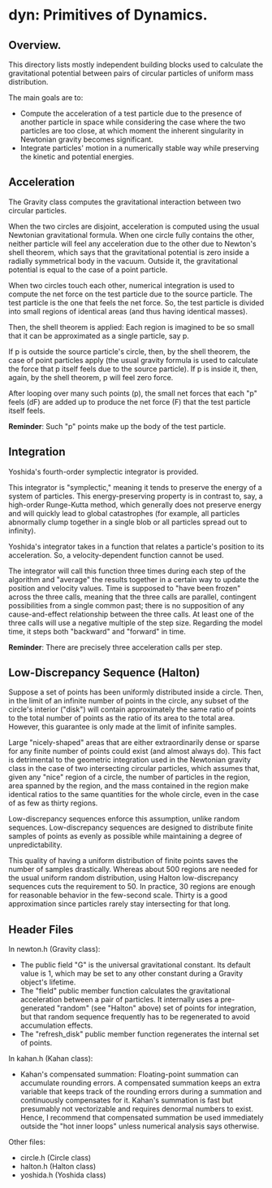 # dyn: Primitives of Dynamics.

## Overview.

This directory lists mostly independent building blocks used to calculate the gravitational potential between pairs of circular particles of uniform mass distribution.

The main goals are to:
- Compute the acceleration of a test particle due to the presence of another particle in space while considering the case where the two particles are too close, at which moment the inherent singularity in Newtonian gravity becomes significant.
- Integrate particles' motion in a numerically stable way while preserving the kinetic and potential energies.

## Acceleration

The Gravity class computes the gravitational interaction between two circular particles.

When the two circles are disjoint, acceleration is computed using the usual Newtonian gravitational formula. When one circle fully contains the other, neither particle will feel any acceleration due to the other due to Newton's shell theorem, which says that the gravitational potential is zero inside a radially symmetrical body in the vacuum. Outside it, the gravitational potential is equal to the case of a point particle.

When two circles touch each other, numerical integration is used to compute the net force on the test particle due to the source particle. The test particle is the one that feels the net force. So, the test particle is divided into small regions of identical areas (and thus having identical masses).

Then, the shell theorem is applied: Each region is imagined to be so small that it can be approximated as a single particle, say p.

If p is outside the source particle's circle, then, by the shell theorem, the case of point particles apply (the usual gravity formula is used to calculate the force that p itself feels due to the source particle). If p is inside it, then, again, by the shell theorem, p will feel zero force.

After looping over many such points (p), the small net forces that each "p" feels (dF) are added up to produce the net force (F) that the test particle itself feels.

**Reminder**: Such "p" points make up the body of the test particle.

## Integration

Yoshida's fourth-order symplectic integrator is provided.

This integrator is "symplectic," meaning it tends to preserve the energy of a system of particles. This energy-preserving property is in contrast to, say, a high-order Runge-Kutta method, which generally does not preserve energy and will quickly lead to global catastrophes (for example, all particles abnormally clump together in a single blob or all particles spread out to infinity).

Yoshida's integrator takes in a function that relates a particle's position to its acceleration. So, a velocity-dependent function cannot be used.

The integrator will call this function three times during each step of the algorithm and "average" the results together in a certain way to update the position and velocity values. Time is supposed to "have been frozen" across the three calls, meaning that the three calls are parallel, contingent possibilities from a single common past; there is no supposition of any cause-and-effect relationship between the three calls. At least one of the three calls will use a negative multiple of the step size. Regarding the model time, it steps both "backward" and "forward" in time.

**Reminder**: There are precisely three acceleration calls per step.

## Low-Discrepancy Sequence (Halton)

Suppose a set of points has been uniformly distributed inside a circle. Then, in the limit of an infinite number of points in the circle, any subset of the circle's interior ("disk") will contain approximately the same ratio of points to the total number of points as the ratio of its area to the total area. However, this guarantee is only made at the limit of infinite samples.

Large "nicely-shaped" areas that are either extraordinarily dense or sparse for any finite number of points could exist (and almost always do). This fact is detrimental to the geometric integration used in the Newtonian gravity class in the case of two intersecting circular particles, which assumes that, given any "nice" region of a circle, the number of particles in the region, area spanned by the region, and the mass contained in the region make identical ratios to the same quantities for the whole circle, even in the case of as few as thirty regions.

Low-discrepancy sequences enforce this assumption, unlike random sequences. Low-discrepancy sequences are designed to distribute finite samples of points as evenly as possible while maintaining a degree of unpredictability.

This quality of having a uniform distribution of finite points saves the number of samples drastically. Whereas about 500 regions are needed for the usual uniform random distribution, using Halton low-discrepancy sequences cuts the requirement to 50. In practice, 30 regions are enough for reasonable behavior in the few-second scale. Thirty is a good approximation since particles rarely stay intersecting for that long.

## Header Files

In newton.h (Gravity class):
- The public field "G" is the universal gravitational constant. Its default value is 1, which may be set to any other constant during a Gravity object's lifetime.
- The "field" public member function calculates the gravitational acceleration between a pair of particles. It internally uses a pre-generated "random" (see "Halton" above) set of points for integration, but that random sequence frequently has to be regenerated to avoid accumulation effects.
- The "refresh_disk" public member function regenerates the internal set of points.

In kahan.h (Kahan class):
- Kahan's compensated summation: Floating-point summation can accumulate rounding errors. A compensated summation keeps an extra variable that keeps track of the rounding errors during a summation and continuously compensates for it. Kahan's summation is fast but presumably not vectorizable and requires denormal numbers to exist. Hence, I recommend that compensated summation be used immediately outside the "hot inner loops" unless numerical analysis says otherwise.

Other files:
- circle.h (Circle class)
- halton.h (Halton class)
- yoshida.h (Yoshida class)
